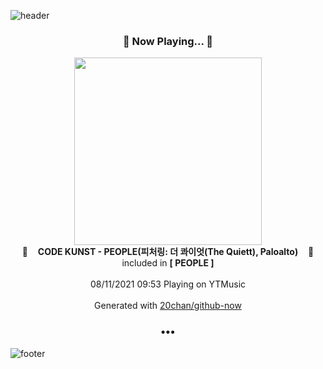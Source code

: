 ![header](https://capsule-render.vercel.app/api?type=wave&height=170&section=header&text=Hi.%20I'm%20SHIFT&fontColor=090707&fontAlignX=45&fontAlignY=65&fontSize=100)

<h3 align="center">🎵 Now Playing... 🎵</h3>
<p align="center">
  <a href="https://music.youtube.com/watch?v=dbCgebXQtBU">
    <img width="300" src="https://lh3.googleusercontent.com/x7INWwbHjPS-DVLCOC-8VKdTR5ABpt-rmI1HGjgo-IznTAAQ_HjxuFicntKfQK6dYqc-0OVIVuNV0EDY">
  </a>
  <br>
  🎵&nbsp&nbsp&nbsp <b>CODE KUNST - PEOPLE(피처링: 더 콰이엇(The Quiett), Paloalto)</b> &nbsp&nbsp&nbsp🎵
  <br>
  included in <b>[ PEOPLE ]</b>
  
  <br />
  <br />
  08/11/2021 09:53 Playing on YTMusic
  <br />
  <br />
  Generated with <a href="https://github.com/20chan/github-now">20chan/github-now</a>
</p>

<h3 align="center">•••</h3>

![footer](https://capsule-render.vercel.app/api?type=wave&height=150&section=footer)

